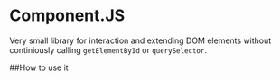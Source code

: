 # Component.JS
Very small library for interaction and extending DOM elements without continiously calling `getElementById` or `querySelector`.

##How to use it
